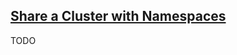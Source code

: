 ## [Share a Cluster with Namespaces](https://kubernetes.io/docs/tasks/administer-cluster/namespaces/)

TODO
